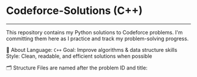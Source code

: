 # Codeforce-Solutions (C++)
---

This repository contains my Python solutions to Codeforce problems.
I'm committing them here as I practice and track my problem-solving progress.

📌 About
Language: ``` C++ ```
Goal: Improve algorithms & data structure skills
Style: Clean, readable, and efficient solutions when possible

🗂 Structure
Files are named after the problem ID and title:
